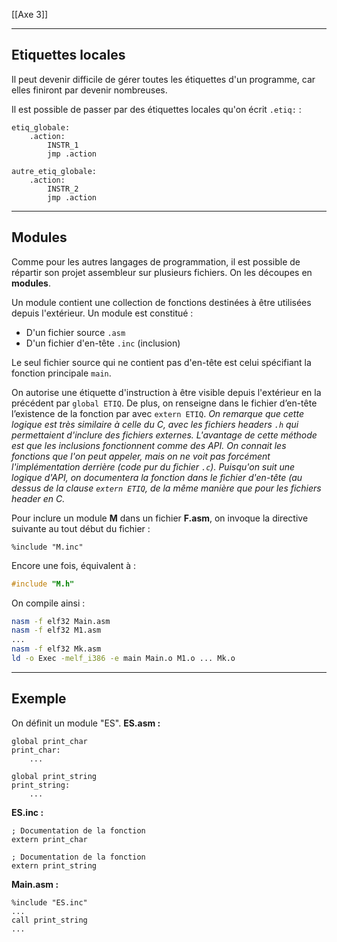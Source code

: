 [[Axe 3]]
****
## Etiquettes locales

Il peut devenir difficile de gérer toutes les étiquettes d'un programme, car elles finiront par devenir nombreuses.

Il est possible de passer par des étiquettes locales qu'on écrit `.etiq:` :
```assembly
etiq_globale:
	.action:
		INSTR_1
		jmp .action

autre_etiq_globale:
	.action:
		INSTR_2
		jmp .action
```


****
## Modules

Comme pour les autres langages de programmation, il est possible de répartir son projet assembleur sur plusieurs fichiers. On les découpes en **modules**.

Un module contient une collection de fonctions destinées à être utilisées depuis l'extérieur. Un module est constitué :
- D'un fichier source `.asm`
- D'un fichier d'en-tête `.inc` (inclusion)

Le seul fichier source qui ne contient pas d'en-tête est celui spécifiant la fonction principale `main`.


On autorise une étiquette d'instruction à être visible depuis l'extérieur en la précédent par `global ETIQ`. De plus, on renseigne dans le fichier d’en-tête l’existence de la fonction par avec `extern ETIQ`.
	*On remarque que cette logique est très similaire à celle du C, avec les fichiers headers `.h` qui permettaient d'inclure des fichiers externes.
	L'avantage de cette méthode est que les inclusions fonctionnent comme des API. On connait les fonctions que l'on peut appeler, mais on ne voit pas forcément l'implémentation derrière (code pur du fichier `.c`). Puisqu'on suit une logique d'API, on documentera la fonction dans le fichier d'en-tête (au dessus de la clause `extern ETIQ`, de la même manière que pour les fichiers header en C.*


Pour inclure un module **M** dans un fichier **F.asm**, on invoque la directive suivante au tout début du fichier :
```assembly
%include "M.inc"
```

Encore une fois, équivalent à :
```c
#include "M.h"
```


On compile ainsi :
```bash
nasm -f elf32 Main.asm
nasm -f elf32 M1.asm
...
nasm -f elf32 Mk.asm
ld -o Exec -melf_i386 -e main Main.o M1.o ... Mk.o
```


****
## Exemple

On définit un module "ES".
**ES.asm :**
```assembly
global print_char
print_char:
	...

global print_string
print_string:
	...
```

**ES.inc :**
```assembly
; Documentation de la fonction
extern print_char

; Documentation de la fonction
extern print_string
```

**Main.asm :**
```assembly
%include "ES.inc"
...
call print_string
...
```


